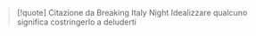 
> [!quote] Citazione da Breaking Italy Night
> Idealizzare qualcuno significa costringerlo a deluderti



